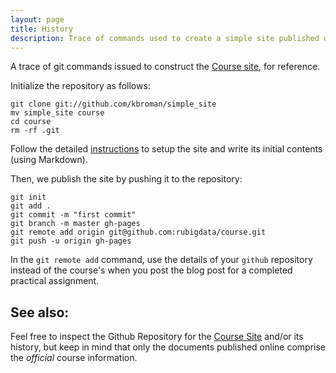 ```yaml
---
layout: page
title: History
description: Trace of commands used to create a simple site published on Github, composed in Markdown
---
```


A trace of git commands issued to construct the [Course site](http://rubigdata.github.io/course), for reference.

Initialize the repository as follows:

```
git clone git://github.com/kbroman/simple_site
mv simple_site course
cd course
rm -rf .git
```

Follow the detailed [instructions](http://kbroman.org/simple_site/pages/independent_site.html) to setup the site
and write its initial contents (using Markdown).

Then, we publish the site by pushing it to the repository:

```
git init
git add .
git commit -m "first commit"
git branch -m master gh-pages
git remote add origin git@github.com:rubigdata/course.git
git push -u origin gh-pages
```

In the `git remote add` command, use the details of your `github` repository instead of the course's when you 
post the blog post for a completed practical assignment.

## See also:

Feel free to inspect the Github Repository for the [Course Site](https://github.com/rubigdata/course) and/or its
history, but keep in mind that only the documents published online comprise the *official* course information.
